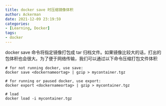 ```yaml
---
title: docker save 时压缩镜像体积
author: Ackerman
date: 2021-12-09 23:19:59
categories:
- [Learning, Docker]
tags:
- docker
---
```


docker save 命令将指定镜像打包成 tar 归档文件。如果镜像比较大的话，打出的包体积也会很大。为了便于网络传输，我们可以通过以下命令压缩打包文件体积

```shell
# for not running docker, use save:
docker save <dockernameortag> | gzip > mycontainer.tgz

# for running or paused docker, use export:
docker export <dockernameortag> | gzip > mycontainer.tgz

# load
docker load -i mycontainer.tgz
```

